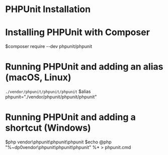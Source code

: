 # PHPUnit Installation

# Installing PHPUnit with Composer
$composer require --dev phpunit/phpunit

# Running PHPUnit and adding an alias (macOS, Linux)
```./vendor/phpunit/phpunit/phpunit```
$alias phpunit="./vendor/phpunit/phpunit/phpunit"

# Running PHPUnit and adding a shortcut (Windows)
$php vendor\phpunit\phpunit\phpunit
$echo @php "%~dp0vendor\phpunit\phpunit\phpunit" %* > phpunit.cmd